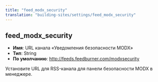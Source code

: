```yaml
---
title: "feed_modx_security"
translation: "building-sites/settings/feed_modx_security"
---
```


## feed_modx_security

-   **Имя**: URL канала «Уведомления безопасности MODX»
-   **Тип**: String
-   **По умолчанию**: <http://feeds.feedburner.com/modxsecurity>

Установите URL для RSS-канала для панели безопасности MODX в менеджере.
